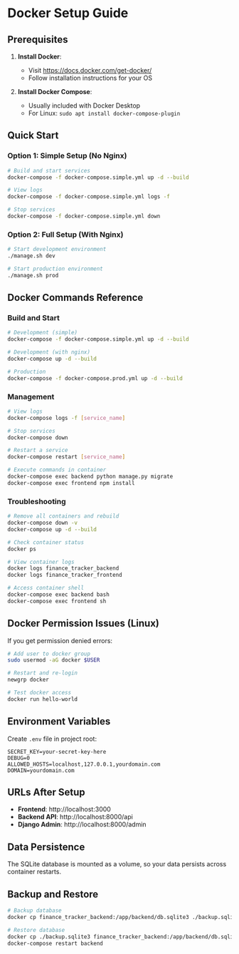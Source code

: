 # Docker Setup Guide

## Prerequisites

1. **Install Docker**: 
   - Visit https://docs.docker.com/get-docker/
   - Follow installation instructions for your OS

2. **Install Docker Compose**:
   - Usually included with Docker Desktop
   - For Linux: `sudo apt install docker-compose-plugin`

## Quick Start

### Option 1: Simple Setup (No Nginx)
```bash
# Build and start services
docker-compose -f docker-compose.simple.yml up -d --build

# View logs
docker-compose -f docker-compose.simple.yml logs -f

# Stop services
docker-compose -f docker-compose.simple.yml down
```

### Option 2: Full Setup (With Nginx)
```bash
# Start development environment
./manage.sh dev

# Start production environment
./manage.sh prod
```

## Docker Commands Reference

### Build and Start
```bash
# Development (simple)
docker-compose -f docker-compose.simple.yml up -d --build

# Development (with nginx)
docker-compose up -d --build

# Production
docker-compose -f docker-compose.prod.yml up -d --build
```

### Management
```bash
# View logs
docker-compose logs -f [service_name]

# Stop services
docker-compose down

# Restart a service
docker-compose restart [service_name]

# Execute commands in container
docker-compose exec backend python manage.py migrate
docker-compose exec frontend npm install
```

### Troubleshooting
```bash
# Remove all containers and rebuild
docker-compose down -v
docker-compose up -d --build

# Check container status
docker ps

# View container logs
docker logs finance_tracker_backend
docker logs finance_tracker_frontend

# Access container shell
docker-compose exec backend bash
docker-compose exec frontend sh
```

## Docker Permission Issues (Linux)

If you get permission denied errors:

```bash
# Add user to docker group
sudo usermod -aG docker $USER

# Restart and re-login
newgrp docker

# Test docker access
docker run hello-world
```

## Environment Variables

Create `.env` file in project root:
```env
SECRET_KEY=your-secret-key-here
DEBUG=0
ALLOWED_HOSTS=localhost,127.0.0.1,yourdomain.com
DOMAIN=yourdomain.com
```

## URLs After Setup

- **Frontend**: http://localhost:3000
- **Backend API**: http://localhost:8000/api  
- **Django Admin**: http://localhost:8000/admin

## Data Persistence

The SQLite database is mounted as a volume, so your data persists across container restarts.

## Backup and Restore

```bash
# Backup database
docker cp finance_tracker_backend:/app/backend/db.sqlite3 ./backup.sqlite3

# Restore database
docker cp ./backup.sqlite3 finance_tracker_backend:/app/backend/db.sqlite3
docker-compose restart backend
```
